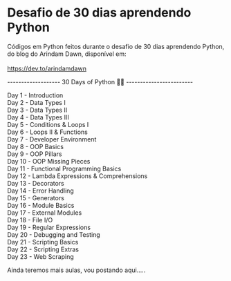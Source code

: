 # Desafio de 30 dias aprendendo Python


Códigos em Python feitos durante o desafio de 30 dias aprendendo Python, do blog do Arindam Dawn, disponível em: <br><br> https://dev.to/arindamdawn

------------------- 30 Days of Python 👨‍💻 ------------------------

Day 1 - Introduction <br>
Day 2 - Data Types I <br>
Day 3 - Data Types II <br>
Day 4 - Data Types III <br>
Day 5 - Conditions & Loops I <br>
Day 6 - Loops II & Functions <br>
Day 7 - Developer Environment <br>
Day 8 - OOP Basics <br>
Day 9 - OOP Pillars <br>
Day 10 - OOP Missing Pieces <br>
Day 11 - Functional Programming Basics <br>
Day 12 - Lambda Expressions & Comprehensions <br>
Day 13 - Decorators <br>
Day 14 - Error Handling <br>
Day 15 - Generators <br>
Day 16 - Module Basics <br>
Day 17 - External Modules <br>
Day 18 - File I/O <br>
Day 19 - Regular Expressions <br>
Day 20 - Debugging and Testing <br>
Day 21 - Scripting Basics <br> 
Day 22 - Scripting Extras <br>
Day 23 - Web Scraping <br>

Ainda teremos mais aulas, vou postando aqui.....




